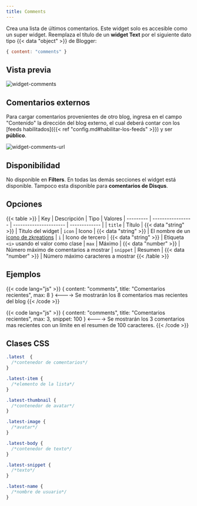 ```yaml
---
title: Comments
---
```


Crea una lista de últimos comentarios. Este widget solo es accesible como un super widget. Reemplaza el título de un **widget Text** por el siguiente dato tipo {{< data "object" >}} de Blogger:

```js
{ content: "comments" }
```

## Vista previa

![widget-comments](/images/widgets/comments.png)

## Comentarios externos

Para cargar comentarios provenientes de otro blog, ingresa en el campo "Contenido" la dirección del blog externo, el cual deberá contar con los [feeds habilitados]({{< ref "config.md#habilitar-los-feeds" >}}) y ser **público**.

![widget-comments-url](/images/widgets/comments-url.png)

## Disponibilidad

No disponible en **Filters**. En todas las demás secciones el widget está disponible. Tampoco esta disponible para **comentarios de Disqus**.

## Opciones

{{< table >}}
| Key       | Descripción       | Tipo                   | Valores
| --------- | ----------------- | ---------------------- | ------------- |
| `title`   | Título            | {{< data "string" >}}  | Titulo del widget
| `icon`    | Icono             | {{< data "string" >}}  | El nombre de un [icono de zkreations](https://icons.zkreations.com/)
| `i`       | Icono de tercero  | {{< data "string" >}}  | Etiqueta `<i>` usando el valor como clase
| `max`     | Máximo            | {{< data "number" >}}  | Número máximo de comentarios a mostrar
| `snippet` | Resumen           | {{< data "number" >}}  | Número máximo caracteres a mostrar
{{< /table >}}

## Ejemplos

{{< code lang="js" >}}
{ content: "comments", title: "Comentarios recientes", max: 8 }
<---->
Se mostrarán los 8 comentarios mas recientes del blog
{{< /code >}}

{{< code lang="js" >}}
{ content: "comments", title: "Comentarios recientes", max: 3, snippet: 100 }
<---->
Se mostrarán los 3 comentarios mas recientes con un límite en el resumen de 100 caracteres.
{{< /code >}}


## Clases CSS

```css
.latest  {
  /*contenedor de comentarios*/
}

.latest-item {
  /*elemento de la lista*/
}

.latest-thumbnail {
  /*contenedor de avatar*/
}

.latest-image {
  /*avatar*/
}

.latest-body {
  /*contenedor de texto*/
}

.latest-snippet {
  /*texto*/
}

.latest-name {
  /*nombre de usuario*/
}
```
